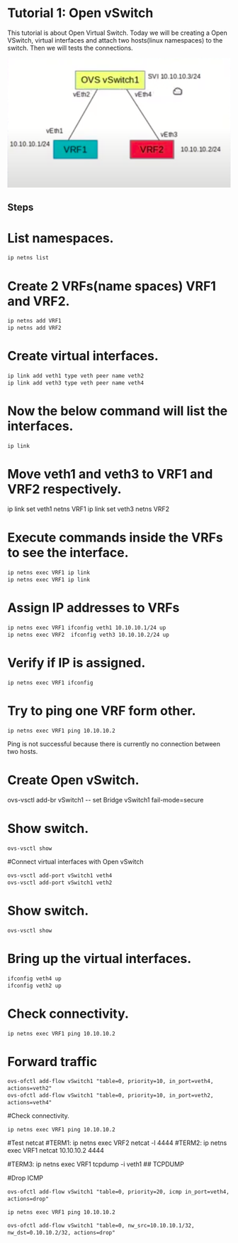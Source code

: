 # Tutorial 1: Open vSwitch

This tutorial is about Open Virtual Switch. Today we will be creating a Open VSwitch, virtual interfaces and attach two hosts(linux namespaces) to the switch. Then we will tests the connections.

![ALT TEXT](https://github.com/SNL-UCSB/cs-176b-tutorials-spring23/blob/main/tutorial1/image.png?raw=true)


## Steps

# List namespaces.
```
ip netns list
```
# Create 2 VRFs(name spaces) VRF1 and VRF2.
```
ip netns add VRF1
ip netns add VRF2
```
# Create virtual interfaces.
```
ip link add veth1 type veth peer name veth2
ip link add veth3 type veth peer name veth4
```
# Now the below command will list the interfaces.
```
ip link
```
# Move veth1 and veth3 to VRF1 and VRF2 respectively.
ip link set veth1 netns VRF1
ip link set veth3 netns VRF2
# Execute commands inside the VRFs to see the interface.
```
ip netns exec VRF1 ip link
ip netns exec VRF1 ip link
```
# Assign IP addresses to VRFs
```
ip netns exec VRF1 ifconfig veth1 10.10.10.1/24 up
ip netns exec VRF2  ifconfig veth3 10.10.10.2/24 up
```
# Verify if IP is assigned.
```
ip netns exec VRF1 ifconfig
```
# Try to ping one VRF form other.
```
ip netns exec VRF1 ping 10.10.10.2
```
Ping is not successful because there is currently no connection between two hosts.
# Create Open vSwitch.

ovs-vsctl add-br vSwitch1 -- set Bridge vSwitch1 fail-mode=secure

# Show switch.
```
ovs-vsctl show
```
#Connect virtual interfaces with Open vSwitch
```
ovs-vsctl add-port vSwitch1 veth4
ovs-vsctl add-port vSwitch1 veth2
```
# Show switch.
```
ovs-vsctl show
```
# Bring up the virtual interfaces.
```
ifconfig veth4 up
ifconfig veth2 up
```
# Check connectivity.

```
ip netns exec VRF1 ping 10.10.10.2
```

# Forward traffic
```
ovs-ofctl add-flow vSwitch1 "table=0, priority=10, in_port=veth4, actions=veth2"
ovs-ofctl add-flow vSwitch1 "table=0, priority=10, in_port=veth2, actions=veth4"
```
#Check connectivity.
```
ip netns exec VRF1 ping 10.10.10.2
```

#Test netcat
#TERM1: ip netns exec VRF2 netcat -l 4444
#TERM2: ip netns exec VRF1 netcat 10.10.10.2 4444

#TERM3: ip netns exec VRF1 tcpdump -i veth1 ## TCPDUMP

#Drop ICMP
```
ovs-ofctl add-flow vSwitch1 "table=0, priority=20, icmp in_port=veth4, actions=drop"
```
```
ip netns exec VRF1 ping 10.10.10.2
```
```
ovs-ofctl add-flow vSwitch1 "table=0, nw_src=10.10.10.1/32, nw_dst=0.10.10.2/32, actions=drop"
```
